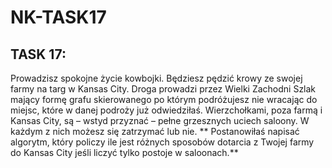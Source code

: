 # NK-TASK17

## TASK 17:

Prowadzisz spokojne życie kowbojki. Będziesz pędzić krowy ze swojej farmy na targ w
Kansas City. Droga prowadzi przez Wielki Zachodni Szlak mający formę grafu skierowanego po
którym podróżujesz nie wracając do miejsc, które w danej podroży już odwiedziłaś.
Wierzchołkami, poza farmą i Kansas City, są – wstyd przyznać – pełne grzesznych uciech saloony.
W każdym z nich możesz się zatrzymać lub nie. ** Postanowiłaś napisać algorytm, który policzy
ile jest różnych sposobów dotarcia z Twojej farmy do Kansas City jeśli liczyć tylko postoje w
saloonach.**